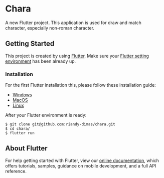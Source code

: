 
# Chara

A new Flutter project. This application is used for draw and match character, especially non-roman character.

## Getting Started

This project is created by using [Flutter](https://flutter.io/). Make sure your [Flutter setting environment](https://flutter.io/docs/get-started/install) has been already up.

### Installation

For the first Flutter installation this, please follow these installation guide:
- [Windows](https://flutter.io/docs/get-started/install/windows)
- [MacOS](https://flutter.io/docs/get-started/install/macos)
- [Linux](https://flutter.io/docs/get-started/install/linux)

After your Flutter environment is ready:
```
$ git clone git@github.com:riandy-dimas/chara.git
$ cd chara/
$ flutter run
```


## About Flutter

For help getting started with Flutter, view our 
[online documentation](https://flutter.io/docs), which offers tutorials, 
samples, guidance on mobile development, and a full API reference.
